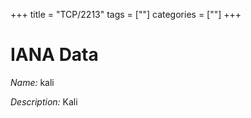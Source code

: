 +++
title = "TCP/2213"
tags = [""]
categories = [""]
+++

# IANA Data

_Name:_ kali

_Description:_ Kali

